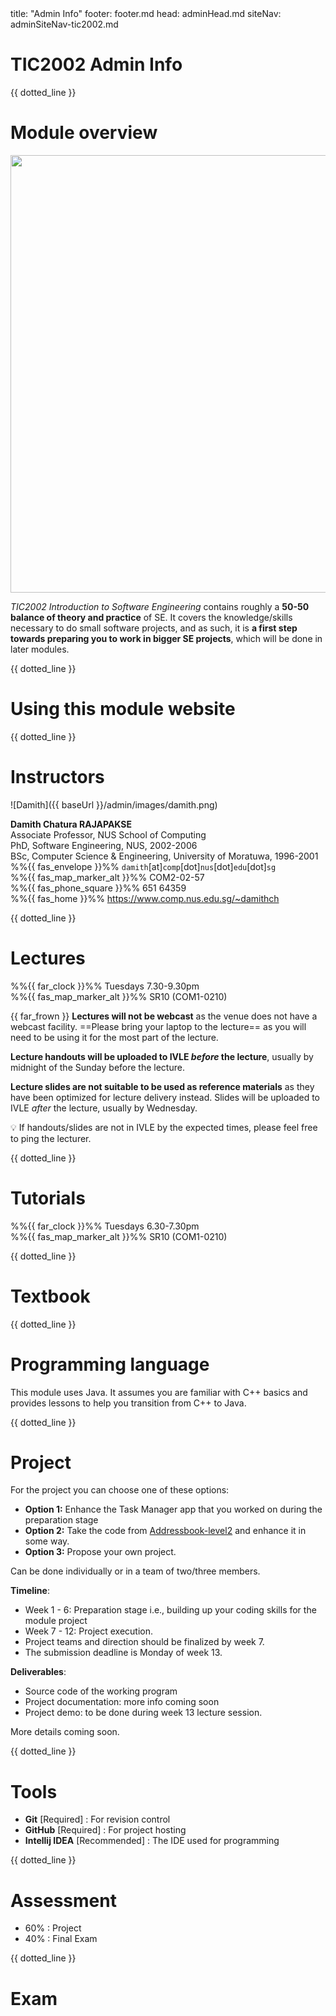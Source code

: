 <frontmatter>
title: "Admin Info"
footer: footer.md
head: adminHead.md
siteNav: adminSiteNav-tic2002.md
</frontmatter>


<include src="../common/header.md" />

<div class="website-content">

# **TIC2002 Admin Info**

{{ dotted_line }}

# Module overview
<div class="indented">

<img src="{{baseUrl}}/images/growingPlant.png" width="700">

_TIC2002 Introduction to Software Engineering_ contains roughly a **50-50 balance of theory and practice** of SE. It covers the knowledge/skills necessary to do small software projects, and as such, it is **a first step towards preparing you to work in bigger SE projects**, which will be done in later modules.
</div>

{{ dotted_line }}

# Using this module website

<div class="indented">
<include src="usingThisWebsite.md#main" />
</div>

{{ dotted_line }}

# Instructors
<div class="indented">

<div class="container">
  <div class="row">
    <div class="col-3">

![Damith]({{ baseUrl }}/admin/images/damith.png)
    </div>
    <div class="col">

**Damith Chatura RAJAPAKSE**<br>
Associate Professor, NUS School of Computing<br>
PhD, Software Engineering, NUS, 2002-2006<br>
BSc, Computer Science & Engineering, University of Moratuwa, 1996-2001<br>
%%{{ fas_envelope }}%% `damith`[at]`comp`[dot]`nus`[dot]`edu`[dot]`sg`<br>
%%{{ fas_map_marker_alt }}%% COM2-02-57<br>
%%{{ fas_phone_square }}%% 651 64359<br>
%%{{ fas_home }}%% https://www.comp.nus.edu.sg/~damithch
    </div>
  </div>
</div>

</div>

{{ dotted_line }}

# Lectures
<div class="indented">

%%{{ far_clock }}%% Tuesdays 7.30-9.30pm<br>
%%{{ fas_map_marker_alt }}%% SR10 (COM1-0210)<br>

{{ far_frown }} **Lectures will not be webcast** as the venue does not have a webcast facility. ==Please bring your laptop to the lecture== as you will need to be using it for the most part of the lecture.

**Lecture handouts will be uploaded to IVLE _before_ the lecture**, usually by midnight of the Sunday before the lecture.

**Lecture slides are not suitable to be used as reference materials** as they have been <tooltip content="i.e., heavy use of graphics and animations">optimized for lecture delivery</tooltip> instead. Slides will be uploaded to IVLE _after_ the lecture, usually by Wednesday.

<box>

 :bulb: If handouts/slides are not in IVLE by the expected times, please feel free to ping the lecturer.
</box>

</div>

{{ dotted_line }}

# Tutorials
<div class="indented">

%%{{ far_clock }}%% Tuesdays 6.30-7.30pm<br>
%%{{ fas_map_marker_alt }}%% SR10 (COM1-0210)<br>
</div>

{{ dotted_line }}

# Textbook
<div class="indented">

<include src="textbooks.md#main" />

</div>

{{ dotted_line }}

# Programming language
<div class="indented">

This module uses Java. It assumes you are familiar with C++ basics and provides lessons to help you transition from C++ to Java.

</div>

{{ dotted_line }}

# Project
<div class="indented">

<panel header="**Preparation - Week 3**" >

<include src="../schedule/evidence/project.md#week3" />

</panel><p/>

For the project you can choose one of these options:

* **Option 1:** Enhance the Task Manager app that you worked on during the preparation stage
* **Option 2:** Take the code from [Addressbook-level2]({{module_org}}/addressbook-level2) and enhance it in some way.
* **Option 3:** Propose your own project.

Can be done individually or in a team of two/three members.

**Timeline**:
* Week 1 - 6: Preparation stage i.e., building up your coding skills for the module project
* Week 7 - 12: Project execution.
* Project teams and direction should be finalized by week 7.
* The submission deadline is Monday of week 13.

**Deliverables**:
* Source code of the working program
* Project documentation: more info coming soon
* Project demo: to be done during week 13 lecture session.

More details coming soon.

</div>

{{ dotted_line }}

# Tools
<div class="indented">

* **Git** [Required] : For revision control
* **GitHub** [Required] : For project hosting
* **Intellij IDEA** [Recommended] : The IDE used for programming

</div>

{{ dotted_line }}

# Assessment
<div class="indented">

* 60% : Project
* 40% : Final Exam

</div>

{{ dotted_line }}

# Exam
<div class="indented">

<include src="exams.md#main" />

</div>


</div>